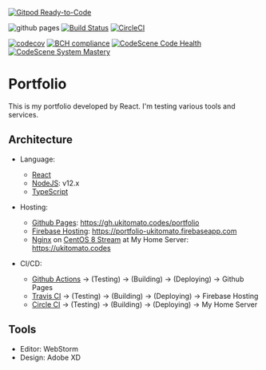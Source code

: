 [![Gitpod Ready-to-Code](https://img.shields.io/badge/Gitpod-Ready--to--Code-blue?logo=gitpod)](https://gitpod.io/#https://github.com/ukitomato/portfolio)

![github pages](https://github.com/ukitomato/portfolio/workflows/github%20pages/badge.svg)
[![Build Status](https://travis-ci.com/ukitomato/portfolio.svg?branch=master)](https://travis-ci.com/ukitomato/portfolio)
[![CircleCI](https://circleci.com/gh/ukitomato/portfolio.svg?style=shield)](https://circleci.com/gh/ukitomato/portfolio)

[![codecov](https://codecov.io/gh/ukitomato/portfolio/branch/master/graph/badge.svg)](https://codecov.io/gh/ukitomato/portfolio)
[![BCH compliance](https://bettercodehub.com/edge/badge/ukitomato/portfolio?branch=master)](https://bettercodehub.com/)
[![CodeScene Code Health](https://codescene.io/projects/7414/status-badges/code-health)](https://codescene.io/projects/7414)
[![CodeScene System Mastery](https://codescene.io/projects/7414/status-badges/system-mastery)](https://codescene.io/projects/7414)

# Portfolio

This is my portfolio developed by React. I'm testing various tools and services.

## Architecture

- Language:
  - [React](https://reactjs.org)
  - [NodeJS](https://nodejs.org): v12.x
  - [TypeScript](https://www.typescriptlang.org)
- Hosting:

  - [Github Pages](https://pages.github.com):
    https://gh.ukitomato.codes/portfolio
  - [Firebase Hosting](https://firebase.google.com/docs/hosting):
    https://portfolio-ukitomato.firebaseapp.com
  - [Nginx](https://nginx.org) on [CentOS 8 Stream](https://www.centos.org) at
    My Home Server: https://ukitomato.codes

- CI/CD:
  - [Github Actions](https://github.co.jp/features/actions) → (Testing) →
    (Building) → (Deploying) → Github Pages
  - [Travis CI](https://travis-ci.com) → (Testing) → (Building) → (Deploying) →
    Firebase Hosting
  - [Circle CI](https://circleci.com) → (Testing) → (Building) → (Deploying) →
    My Home Server

## Tools

- Editor: WebStorm
- Design: Adobe XD
